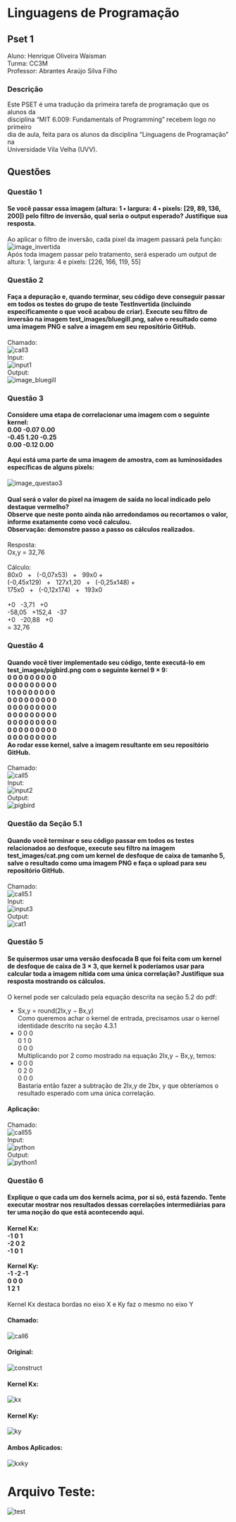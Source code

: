 # Linguagens de Programação
## Pset 1
Aluno: Henrique Oliveira Waisman </br>
Turma: CC3M </br>
Professor: Abrantes Araújo Silva Filho
### Descrição
Este PSET é uma tradução da primeira tarefa de programação que os alunos da </br>
disciplina “MIT 6.009: Fundamentals of Programming” recebem logo no primeiro </br>
dia de aula, feita para os alunos da disciplina “Linguagens de Programação” na </br>
Universidade Vila Velha (UVV). </br>
## Questões
### Questão 1
#### Se você passar essa imagem (altura: 1 • largura: 4 • pixels: [29, 89, 136, 200]) pelo filtro de inversão, qual seria o output esperado? Justifique sua resposta. </br>
Ao aplicar o filtro de inversão, cada pixel da imagem passará pela função:  </br>
![image_invertida](https://github.com/henriquewaisman/uvv_lp_1_cc3m/blob/main/img_readme/invertida.png) </br>
Após toda imagem passar pelo tratamento, será esperado um output de altura: 1, largura: 4 e pixels: [226, 166, 119, 55]  </br>
### Questão 2
#### Faça a depuração e, quando terminar, seu código deve conseguir passar em todos os testes do grupo de teste TestInvertida (incluindo especificamente o que você acabou de criar). Execute seu filtro de inversão na imagem test_images/bluegill.png, salve o resultado como uma imagem PNG e salve a imagem em seu repositório GitHub.
Chamado: </br>
![call3](https://github.com/henriquewaisman/uvv_lp_1_cc3m/blob/main/img_readme/call3.png) </br>
Input: </br>
![input1](https://github.com/henriquewaisman/uvv_lp_1_cc3m/blob/main/test_images/bluegill.png) </br>
Output:  </br>
![image_bluegill](https://github.com/henriquewaisman/uvv_lp_1_cc3m/blob/main/img_resultado/bluegill1.png) </br>
### Questão 3
#### Considere uma etapa de correlacionar uma imagem com o seguinte kernel: </br> 0.00 -0.07 0.00 </br> -0.45 1.20 -0.25 </br> 0.00 -0.12 0.00 </br></br> Aqui está uma parte de uma imagem de amostra, com as luminosidades específicas de alguns pixels:
![image_questao3](https://github.com/henriquewaisman/uvv_lp_1_cc3m/blob/main/img_readme/questao3.png)</br>
#### Qual será o valor do pixel na imagem de saída no local indicado pelo destaque vermelho? </br> Observe que neste ponto ainda não arredondamos ou recortamos o valor, informe exatamente como você calculou. </br> Observação: demonstre passo a passo os cálculos realizados.
Resposta: </br>
Ox,y = 32,76 </br></br>
Cálculo: </br>
80x0 &nbsp;         +	&nbsp; (-0,07x53) &nbsp;   + &nbsp; 99x0 + </br>
(-0,45x129) &nbsp;	+	&nbsp; 127x1,20 &nbsp;     + &nbsp; (-0,25x148) + </br>
175x0 &nbsp;        +	&nbsp; (-0,12x174) &nbsp;  + &nbsp; 193x0 </br></br>
+0		  &nbsp;    -3,71		&nbsp;  +0 </br>
-58,05	&nbsp;	  +152,4	&nbsp;	-37 </br>
+0		  &nbsp;    -20,88  &nbsp;  +0 </br>
= 32,76 </br>
### Questão 4
####  Quando você tiver implementado seu código, tente executá-lo em test_images/pigbird.png com o seguinte kernel 9 × 9: </br> 0 0 0 0 0 0 0 0 0 </br> 0 0 0 0 0 0 0 0 0 </br> 1 0 0 0 0 0 0 0 0 </br> 0 0 0 0 0 0 0 0 0 </br> 0 0 0 0 0 0 0 0 0 </br> 0 0 0 0 0 0 0 0 0 </br> 0 0 0 0 0 0 0 0 0 </br> 0 0 0 0 0 0 0 0 0 </br> 0 0 0 0 0 0 0 0 0 </br> Ao rodar esse kernel, salve a imagem resultante em seu repositório GitHub. </br>
Chamado:</br> 
![call5](https://github.com/henriquewaisman/uvv_lp_1_cc3m/blob/main/img_readme/call5.png)</br> 
Input:</br>
![input2](https://github.com/henriquewaisman/uvv_lp_1_cc3m/blob/main/test_images/pigbird.png)</br>
Output:</br> 
![pigbird](https://github.com/henriquewaisman/uvv_lp_1_cc3m/blob/main/img_resultado/pigbird1.png)</br> 
### Questão da Seção 5.1
#### Quando você terminar e seu código passar em todos os testes relacionados ao desfoque, execute seu filtro na imagem test_images/cat.png com um kernel de desfoque de caixa de tamanho 5, salve o resultado como uma imagem PNG e faça o upload para seu repositório GitHub.
Chamado:</br>
![call5.1](https://github.com/henriquewaisman/uvv_lp_1_cc3m/blob/main/img_readme/call51.png)</br>
Input:</br>
![input3](https://github.com/henriquewaisman/uvv_lp_1_cc3m/blob/main/test_images/cat.png)</br>
Output:</br>
![cat1](https://github.com/henriquewaisman/uvv_lp_1_cc3m/blob/main/img_resultado/cat1.png)</br>
### Questão 5
#### Se quisermos usar uma versão desfocada B que foi feita com um kernel de desfoque de caixa de 3 × 3, que kernel k poderíamos usar para calcular toda a imagem nítida com uma única correlação? Justifique sua resposta mostrando os cálculos.
O kernel pode ser calculado pela equação descrita na seção 5.2 do pdf:
  - Sx,y = round(2Ix,y − Bx,y) </br> 
Como queremos achar o kernel de entrada, precisamos usar o kernel identidade descrito na seção 4.3.1
  - 0 0 0 </br> 0 1 0 </br> 0 0 0 </br>
Multiplicando por 2 como mostrado na equação 2Ix,y − Bx,y, temos:
  - 0 0 0 </br> 0 2 0 </br> 0 0 0 </br>
Bastaria então fazer a subtração de 2Ix,y de 2bx, y que obteríamos o resultado esperado com uma única correlação. </br>
#### Aplicação:
Chamado:</br>
![call55](https://github.com/henriquewaisman/uvv_lp_1_cc3m/blob/main/img_readme/call55.png)</br>
Input:</br>
![python](https://github.com/henriquewaisman/uvv_lp_1_cc3m/blob/main/test_images/python.png)</br>
Output:</br>
![python1](https://github.com/henriquewaisman/uvv_lp_1_cc3m/blob/main/img_resultado/python1.png)</br>
### Questão 6
#### Explique o que cada um dos kernels acima, por si só, está fazendo. Tente executar mostrar nos resultados dessas correlações intermediárias para ter uma noção do que está acontecendo aqui.
#### Kernel Kx:</br>-1 0 1</br>-2 0 2</br>-1 0 1</br></br>Kernel Ky:</br>-1 -2 -1</br>0 0 0</br>1 2 1
Kernel Kx destaca bordas no eixo X e Ky faz o mesmo no eixo Y</br>
#### Chamado: </br>
![call6](https://github.com/henriquewaisman/uvv_lp_1_cc3m/blob/main/img_readme/call6.png)</br>
#### Original:</br>
![construct](https://github.com/henriquewaisman/uvv_lp_1_cc3m/blob/main/test_images/construct.png)
#### Kernel Kx:</br>
![kx](https://github.com/henriquewaisman/uvv_lp_1_cc3m/blob/main/img_resultado/construct1.png)</br>
#### Kernel Ky:</br>
![ky](https://github.com/henriquewaisman/uvv_lp_1_cc3m/blob/main/img_resultado/construct2.png)</br>
#### Ambos Aplicados:</br>
![kxky](https://github.com/henriquewaisman/uvv_lp_1_cc3m/blob/main/img_resultado/construct3.png)</br>
# Arquivo Teste:</br>
![test](https://github.com/henriquewaisman/uvv_lp_1_cc3m/blob/main/img_readme/teste.png)
